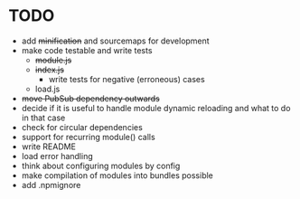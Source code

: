 # TODO

* add ~~minification~~ and sourcemaps for development
* make code testable and write tests
	* ~~module.js~~
	* ~~index.js~~
	  * write tests for negative (erroneous) cases
	* load.js
* ~~move PubSub dependency outwards~~
* decide if it is useful to handle module dynamic reloading and what to do in that case
* check for circular dependencies
* support for recurring module() calls
* write README
* load error handling
* think about configuring modules by config
* make compilation of modules into bundles possible
* add .npmignore